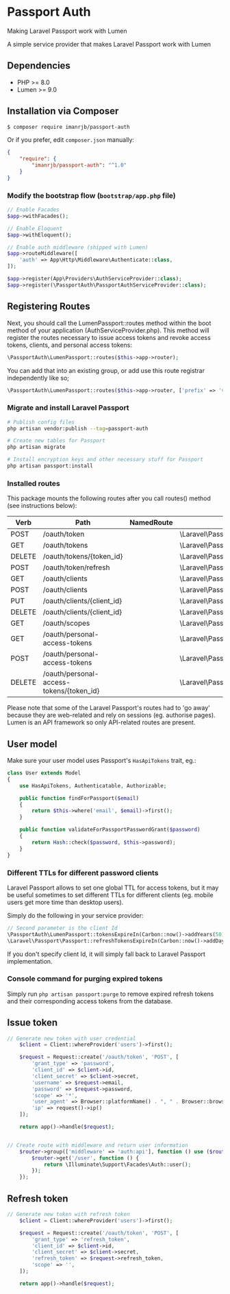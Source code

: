 # Passport Auth
Making Laravel Passport work with Lumen

A simple service provider that makes Laravel Passport work with Lumen

## Dependencies

* PHP >= 8.0
* Lumen >= 9.0

## Installation via Composer
```bash
$ composer require imanrjb/passport-auth
```

Or if you prefer, edit `composer.json` manually:

```json
{
    "require": {
        "imanrjb/passport-auth": "^1.0"
    }
}
```

### Modify the bootstrap flow (```bootstrap/app.php``` file)

```php
// Enable Facades
$app->withFacades();

// Enable Eloquent
$app->withEloquent();

// Enable auth middleware (shipped with Lumen)
$app->routeMiddleware([
    'auth' => App\Http\Middleware\Authenticate::class,
]);

$app->register(App\Providers\AuthServiceProvider::class);
$app->register(\PassportAuth\PassportAuthServiceProvider::class);
```

## Registering Routes

Next, you should call the LumenPassport::routes method within the boot method of your application (AuthServiceProvider.php).
This method will register the routes necessary to issue access tokens and revoke access tokens, clients, and personal access tokens:

```php
\PassportAuth\LumenPassport::routes($this->app->router);
```

You can add that into an existing group, or add use this route registrar independently like so;

```php
\PassportAuth\LumenPassport::routes($this->app->router, ['prefix' => 'v1/oauth']);
```

### Migrate and install Laravel Passport

```bash
# Publish config files
php artisan vendor:publish --tag=passport-auth

# Create new tables for Passport
php artisan migrate

# Install encryption keys and other necessary stuff for Passport
php artisan passport:install
```

### Installed routes

This package mounts the following routes after you call routes() method (see instructions below):

Verb | Path | NamedRoute | Controller | Action | Middleware
--- | --- | --- | --- | --- | ---
POST   | /oauth/token                             |            | \Laravel\Passport\Http\Controllers\AccessTokenController           | issueToken | -
GET    | /oauth/tokens                            |            | \Laravel\Passport\Http\Controllers\AuthorizedAccessTokenController | forUser    | auth
DELETE | /oauth/tokens/{token_id}                 |            | \Laravel\Passport\Http\Controllers\AuthorizedAccessTokenController | destroy    | auth
POST   | /oauth/token/refresh                     |            | \Laravel\Passport\Http\Controllers\TransientTokenController        | refresh    | auth
GET    | /oauth/clients                           |            | \Laravel\Passport\Http\Controllers\ClientController                | forUser    | auth
POST   | /oauth/clients                           |            | \Laravel\Passport\Http\Controllers\ClientController                | store      | auth
PUT    | /oauth/clients/{client_id}               |            | \Laravel\Passport\Http\Controllers\ClientController                | update     | auth
DELETE | /oauth/clients/{client_id}               |            | \Laravel\Passport\Http\Controllers\ClientController                | destroy    | auth
GET    | /oauth/scopes                            |            | \Laravel\Passport\Http\Controllers\ScopeController                 | all        | auth
GET    | /oauth/personal-access-tokens            |            | \Laravel\Passport\Http\Controllers\PersonalAccessTokenController   | forUser    | auth
POST   | /oauth/personal-access-tokens            |            | \Laravel\Passport\Http\Controllers\PersonalAccessTokenController   | store      | auth
DELETE | /oauth/personal-access-tokens/{token_id} |            | \Laravel\Passport\Http\Controllers\PersonalAccessTokenController   | destroy    | auth

Please note that some of the Laravel Passport's routes had to 'go away' because they are web-related and rely on sessions (eg. authorise pages). Lumen is an
API framework so only API-related routes are present.



## User model

Make sure your user model uses Passport's ```HasApiTokens``` trait, eg.:

```php
class User extends Model
{
    use HasApiTokens, Authenticatable, Authorizable;

    public function findForPassport($email)
    {
        return $this->where('email', $email)->first();
    }

    public function validateForPassportPasswordGrant($password)
    {
        return Hash::check($password, $this->password);
    }
}
```

### Different TTLs for different password clients

Laravel Passport allows to set one global TTL for access tokens, but it may be useful sometimes
to set different TTLs for different clients (eg. mobile users get more time than desktop users).

Simply do the following in your service provider:

```php
// Second parameter is the client Id
\PassportAuth\LumenPassport::tokensExpireIn(Carbon::now()->addYears(50), 2); 
\Laravel\Passport\Passport::refreshTokensExpireIn(Carbon::now()->addDay(2));
```

If you don't specify client Id, it will simply fall back to Laravel Passport implementation.

### Console command for purging expired tokens

Simply run ```php artisan passport:purge``` to remove expired refresh tokens and their corresponding access tokens from the database.


## Issue token

```php
// Generate new token with user credential
    $client = Client::whereProvider('users')->first();

    $request = Request::create('/oauth/token', 'POST', [
        'grant_type' => 'password',
        'client_id' => $client->id,
        'client_secret' => $client->secret,
        'username' => $request->email,
        'password' => $request->password,
        'scope' => '*',
        'user_agent' => Browser::platformName() . ", " . Browser::browserFamily(),
        'ip' => request()->ip()
    ]);

    return app()->handle($request);


// Create route with middleware and return user information
    $router->group(['middleware' => 'auth:api'], function () use ($router) {
        $router->get('/user', function () {
            return \Illuminate\Support\Facades\Auth::user();
        });
    });
```

## Refresh token

```php
// Generate new token with refresh token
    $client = Client::whereProvider('users')->first();

    $request = Request::create('/oauth/token', 'POST', [
        'grant_type' => 'refresh_token',
        'client_id' => $client->id,
        'client_secret' => $client->secret,
        'refresh_token' => $request->refresh_token,
        'scope' => '',
    ]);

    return app()->handle($request);
```